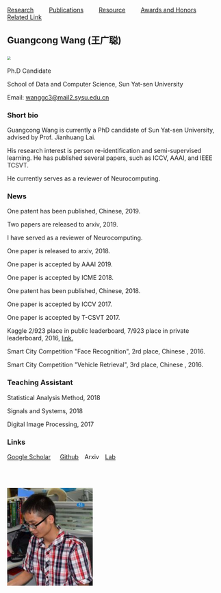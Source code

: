 [Research](https://github.com/wanggcong/) &emsp;&emsp;                 [Publications](https://Wanggcong.github.io/publications)  &emsp;&emsp;         [Resource](https://github.com/wanggcong/)  &emsp;&emsp; [Awards and Honors](https://github.com/wanggcong/)&emsp;&emsp; [Related Link](https://wanggrun.github.io/)

## Guangcong Wang (王广聪)

<div align="left"><img style="zoom:50%" src="https://Wanggcong.github.io/wang.jpg"/></div>



Ph.D Candidate 

School of Data and Computer Science, Sun Yat-sen University

Email: wanggc3@mail2.sysu.edu.cn  

### **Short bio**

Guangcong Wang is currently a PhD candidate of Sun Yat-sen University, advised by Prof. Jianhuang Lai.

His research interest is person re-identification and semi-supervised learning. He has published several papers, such as ICCV, AAAI, and IEEE TCSVT.  

He currently serves as a reviewer of Neurocomputing.

### **News**

One patent has been published, Chinese, 2019.

Two papers are released to arxiv, 2019.

I have served as a reviewer of Neurocomputing.

One paper is released to arxiv, 2018.

One paper is accepted by AAAI 2019.

One paper is accepted by ICME 2018.

One patent has been published, Chinese, 2018.

One paper is accepted by ICCV 2017.

One paper is accepted by T-CSVT 2017.

Kaggle 2/923 place in public leaderboard, 7/923 place in private leaderboard, 2016, [link.](https://www.kaggle.com/c/ultrasound-nerve-segmentation/leaderboard)

Smart City Competition "Face Recognition", 2rd place, Chinese , 2016.

Smart City Competition "Vehicle Retrieval", 3rd place, Chinese , 2016.

### **Teaching Assistant**

Statistical Analysis Method, 2018

Signals and Systems, 2018

Digital Image Processing, 2017

### **Links**

[Google Scholar](https://scholar.google.com/citations?user=dk8EnkoAAAAJ&hl=en) &emsp; [Github](https://github.com/Wanggcong)&emsp;Arxiv&emsp;[Lab](http://isee.sysu.edu.cn/)











<div id="sidebar"><img src="./homepage_files/me3.JPG" vspace="50 px" width="200 px" id="me" itemprop="photo"></div>













